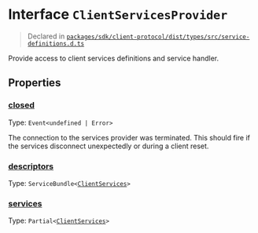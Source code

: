 # Interface `ClientServicesProvider`
> Declared in [`packages/sdk/client-protocol/dist/types/src/service-definitions.d.ts`]()

Provide access to client services definitions and service handler.
## Properties
### [closed]()
Type: <code>Event&lt;undefined | Error&gt;</code>

The connection to the services provider was terminated.
This should fire if the services disconnect unexpectedly or during a client reset.

### [descriptors]()
Type: <code>ServiceBundle&lt;[ClientServices](/api/@dxos/client/types/ClientServices)&gt;</code>



### [services]()
Type: <code>Partial&lt;[ClientServices](/api/@dxos/client/types/ClientServices)&gt;</code>



    